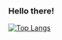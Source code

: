 ### Hello there!
[![Top Langs](https://github-readme-stats.vercel.app/api/top-langs/?username=p4p4p4)](https://github.com/p4p4p4/github-readme-stats)
